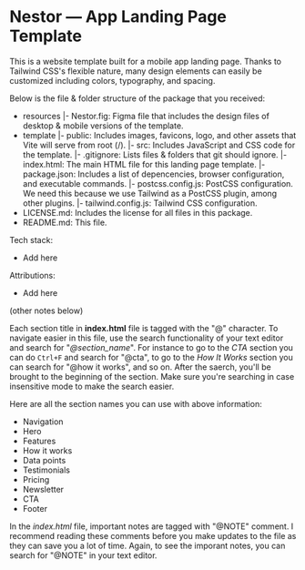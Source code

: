 # Nestor — App Landing Page Template

This is a website template built for a mobile app landing page. Thanks to Tailwind CSS's flexible nature, many design elements can easily be customized including colors, typography, and spacing.

Below is the file & folder structure of the package that you received:
- resources
  |- Nestor.fig: Figma file that includes the design files of desktop & mobile versions of the template.
- template
  |- public: Includes images, favicons, logo, and other assets that Vite will serve from root (/).
  |- src: Includes JavaScript and CSS code for the template.
  |- .gitignore: Lists files & folders that git should ignore.
  |- index.html: The main HTML file for this landing page template.
  |- package.json: Includes a list of depencencies, browser configuration, and executable commands.
  |- postcss.config.js: PostCSS configuration. We need this because we use Tailwind as a PostCSS plugin, among other plugins.
  |- tailwind.config.js: Tailwind CSS configuration.
- LICENSE.md: Includes the license for all files in this package.
- README.md: This file.

Tech stack:
- Add here

Attributions:
- Add here

(other notes below)

Each section title in **index.html** file is tagged with the "@" character. To navigate easier in this file, use the search functionality of your text editor and search for "_@section_name_". For instance to go to the _CTA_ section you can do `Ctrl+F` and search for "@cta", to go to the _How It Works_ section you can search for "@how it works", and so on. After the saerch, you'll be brought to the beginning of the section. Make sure you're searching in case insensitive mode to make the search easier.

Here are all the section names you can use with above information:

- Navigation
- Hero
- Features
- How it works
- Data points
- Testimonials
- Pricing
- Newsletter
- CTA
- Footer

In the _index.html_ file, important notes are tagged with "@NOTE" comment. I recommend reading these comments before you make updates to the file as they can save you a lot of time. Again, to see the imporant notes, you can search for "@NOTE" in your text editor.
